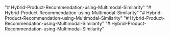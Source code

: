 "# Hybrid-Product-Recommendation-using-Multimodal-Similarity" 
"# Hybrid-Product-Recommendation-using-Multimodal-Similarity" 
"# Hybrid-Product-Recommendation-using-Multimodal-Similarity" 
"# Hybrid-Product-Recommendation-using-Multimodal-Similarity" 
"# Hybrid-Product-Recommendation-using-Multimodal-Similarity" 
